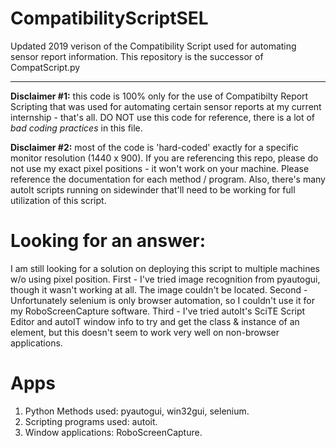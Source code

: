 # CompatibilityScriptSEL

Updated 2019 verison of the Compatibility Script used for automating sensor report information. This repository is the successor of CompatScript.py

---

**Disclaimer #1:** this code is 100% only for the use of Compatibilty Report Scripting that was used for automating certain sensor reports at my current internship - that's all. DO NOT use this code for reference, there is a lot of _bad coding practices_ in this file. 

**Disclaimer #2:** most of the code is 'hard-coded' exactly for a specific monitor resolution (1440 x 900). If you are referencing this repo, please do not use my exact pixel positions - it won't work on your machine. Please reference the documentation for each method / program. Also, there's many autoIt scripts running on sidewinder that'll need to be working for full utilization of this script. 



# Looking for an answer: 

I am still looking for a solution on deploying this script to multiple machines w/o using pixel position. First - I've tried image recognition from pyautogui, though it wasn't working at all. The image couldn't be located. Second - Unfortunately selenium is only browser automation, so I couldn't use it for my RoboScreenCapture software. Third - I've tried autoIt's SciTE Script Editor and autoIT window info to try and get the class & instance of an element, but this doesn't seem to work very well on non-browser applications.


# Apps
1. Python Methods used: pyautogui, win32gui, selenium.
2. Scripting programs used: autoit.
3. Window applications: RoboScreenCapture.
